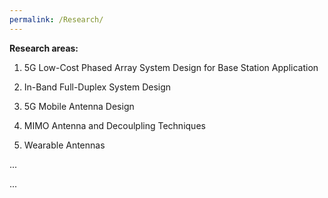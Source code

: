 ```yaml
---
permalink: /Research/
---
```

**Research areas:**

1. 5G Low-Cost Phased Array System Design for Base Station Application  

3. In-Band Full-Duplex System Design  

4. 5G Mobile Antenna Design  

4. MIMO Antenna and Decoulpling Techniques

5. Wearable Antennas

...

...
